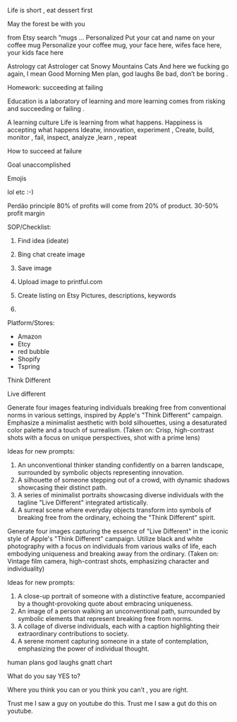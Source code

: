 
Life is short , eat dessert first 

May the forest be with you


from Etsy search ”mugs …
Personalized 
Put your cat and name on your coffee mug
Personalize your coffee mug, your face here, wifes face here, your kids face here

Astrology cat
Astrologer cat
Snowy Mountains 
Cats
And here we fucking go again, I mean Good Morning
Men plan, god laughs 
Be bad, don’t be boring . 

Homework: succeeding at failing 

Education is a laboratory of learning and more learning comes from risking and succeeding or failing . 

A learning culture 
Life is learning from what happens. 
Happiness is accepting what happens 
Ideatw, innovation, experiment , Create, build, monitor , fail, inspect, analyze ,learn , repeat 

How to succeed at failure 

Goal unaccomplished


Emojis 

lol etc 
:-) 

Perdão principle 80% of profits will come from 20% of product.
30-50% profit margin 


SOP/Checklist:

1. Find idea (ideate)

2. Bing chat create image 
3. Save image
4. Upload image to printful.com
5. Create listing on Etsy Pictures, descriptions, keywords 
6. 

Platform/Stores:
 - Amazon
 - Etcy
 - red bubble
 - Shopify
 - Tspring 




Think Different

Live different 

Generate four images featuring individuals breaking free from conventional norms in various settings, inspired by Apple's "Think Different" campaign. Emphasize a minimalist aesthetic with bold silhouettes, using a desaturated color palette and a touch of surrealism. (Taken on: Crisp, high-contrast shots with a focus on unique perspectives, shot with a prime lens)

Ideas for new prompts:
1. An unconventional thinker standing confidently on a barren landscape, surrounded by symbolic objects representing innovation.
2. A silhouette of someone stepping out of a crowd, with dynamic shadows showcasing their distinct path.
3. A series of minimalist portraits showcasing diverse individuals with the tagline "Live Different" integrated artistically.
4. A surreal scene where everyday objects transform into symbols of breaking free from the ordinary, echoing the "Think Different" spirit.

Generate four images capturing the essence of "Live Different" in the iconic style of Apple's "Think Different" campaign. Utilize black and white photography with a focus on individuals from various walks of life, each embodying uniqueness and breaking away from the ordinary. (Taken on: Vintage film camera, high-contrast shots, emphasizing character and individuality)

Ideas for new prompts:
1. A close-up portrait of someone with a distinctive feature, accompanied by a thought-provoking quote about embracing uniqueness.
2. An image of a person walking an unconventional path, surrounded by symbolic elements that represent breaking free from norms.
3. A collage of diverse individuals, each with a caption highlighting their extraordinary contributions to society.
4. A serene moment capturing someone in a state of contemplation, emphasizing the power of individual thought.



human plans god laughs
 gnatt chart



What do you say YES to?

Where you think you can or you think you can’t , you are right. 

Trust me I saw a guy on youtube do this.
Trust me I saw a gut do this on youtube.